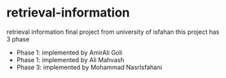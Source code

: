 # retrieval-information
retrieval information final project from university of isfahan
this project has 3 phase
- Phase 1: implemented by AmirAli Goli
- Phase 1: implemented by Ali Mahvash
- Phase 3: implemented by Mohammad NasrIsfahani
